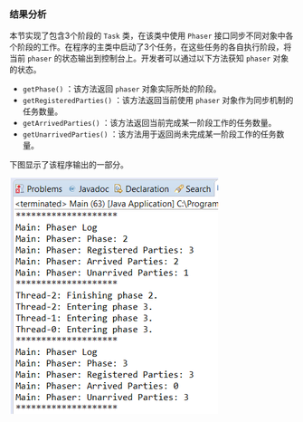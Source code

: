 ### 结果分析

本节实现了包含3个阶段的 `Task` 类，在该类中使用 `Phaser` 接口同步不同对象中各个阶段的工作。在程序的主类中启动了3个任务，在这些任务的各自执行阶段，将当前 `phaser` 的状态输出到控制台上。开发者可以通过以下方法获知 `phaser` 对象的状态。

+ `getPhase()` ：该方法返回 `phaser` 对象实际所处的阶段。
+ `getRegisteredParties()` ：该方法返回当前使用 `phaser` 对象作为同步机制的任务数量。
+ `getArrivedParties()` ：该方法返回当前完成某一阶段工作的任务数量。
+ `getUnarrivedParties()` ：该方法用于返回尚未完成某一阶段工作的任务数量。

下图显示了该程序输出的一部分。

![72.png](../images/72.png)
